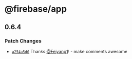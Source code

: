 # @firebase/app

## 0.6.4
### Patch Changes



- [`a254a5d0`](https://github.com/firebase/firebase-js-sdk/commit/a254a5d05d6b66e186469c9d65af1affac8d0aa7) Thanks [@Feiyang1](https://github.com/Feiyang1)! - make comments awesome
